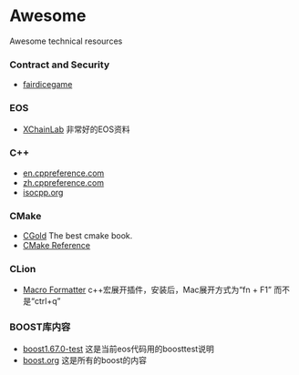 # Awesome
Awesome technical resources 

### Contract and Security

  - [fairdicegame](https://github.com/Dappub/fairdicegame) 


### EOS
  - [XChainLab](https://github.com/XChainLab) 非常好的EOS资料


### C++
  - [en.cppreference.com](https://en.cppreference.com)
  - [zh.cppreference.com](https://zh.cppreference.com)
  - [isocpp.org](https://isocpp.org)
  
### CMake
  - [CGold](https://cgold.readthedocs.io/) The best cmake book.
  - [CMake Reference](https://cmake.org/cmake/help/latest/)

### CLion
  - [Macro Formatter](https://github.com/itechbear/CLion-MacroFormatter) c++宏展开插件，安装后，Mac展开方式为“fn + F1” 而不是“ctrl+q”

### BOOST库内容
  - [boost1.67.0-test](https://www.boost.org/doc/libs/1_67_0/libs/test/doc/html/index.html) 这是当前eos代码用的boosttest说明
  - [boost.org](https://www.boost.org) 这是所有的boost的内容
